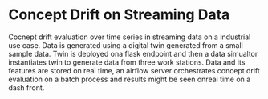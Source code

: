 # Concept Drift on Streaming Data
Cocnept drift evaluation over time series in streaming data on a industrial use case. Data is generated using a digital twin generated from a small sample data. Twin is deployed ona flask endpoint and then a data simualtor instantiates twin to generate data from three work stations. Data and its features are stored on real time, an airflow server orchestrates concept drift evaluation on a batch process and results might be seen onreal time on a dash front.
